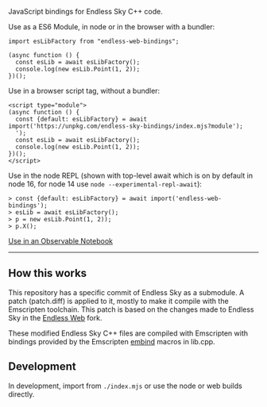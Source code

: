 JavaScript bindings for Endless Sky C++ code.

Use as a ES6 Module, in node or in the browser with a bundler:
~~~
import esLibFactory from "endless-web-bindings";

(async function () {
  const esLib = await esLibFactory();
  console.log(new esLib.Point(1, 2));
})();
~~~

Use in a browser script tag, without a bundler:

~~~
<script type="module">
(async function () {
  const {default: esLibFactory} = await import('https://unpkg.com/endless-sky-bindings/index.mjs?module');
  ');
  const esLib = await esLibFactory();
  console.log(new esLib.Point(1, 2));
})();
</script>
~~~


Use in the node REPL (shown with top-level await which is on by default in node 16, for node 14 use `node --experimental-repl-await`):

~~~
> const {default: esLibFactory} = await import('endless-web-bindings');
> esLib = await esLibFactory();
> p = new esLib.Point(1, 2));
> p.X();
~~~

[Use in an Observable Notebook](https://observablehq.com/@ballingt/endless-sky-cpp-bindings)
 
---

## How this works

This repository has a specific commit of Endless Sky as a submodule. A patch (patch.diff) is applied to it, mostly to make it compile with the Emscripten toolchain. This patch is based on the changes made to Endless Sky in the [Endless Web](https://github.com/thomasballinger/endless-web) fork.

These modified Endless Sky C++ files are compiled with Emscripten with bindings provided by the Emscripten [embind](https://emscripten.org/docs/porting/connecting_cpp_and_javascript/embind.html) macros in lib.cpp.

## Development

In development, import from `./index.mjs` or use the node or web builds directly.
